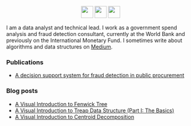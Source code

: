 <p align="center">
  <a href="https://linkedin.com/in/carpanese"><img src="https://cdn2.iconfinder.com/data/icons/black-white-social-media/32/linked_in_online_social_media-512.png" height="32px" width="32px"></href></a> 
  <a href="https://twitter.com/igorcarpanese"><img src="https://cdn2.iconfinder.com/data/icons/black-white-social-media/32/twitter_online_social_media-512.png" height="32px" width="32px"></href></a>
  <a href="https://medium.com/carpanese"><img src="https://cdn4.iconfinder.com/data/icons/black-white-social-media/32/social_media_logo_medium-512.png" height="32px" width="32px"></href></a>
</p>

I am a data analyst and technical lead. I work as a government spend analysis and fraud detection consultant, currently at the World Bank and previously on the International Monetary Fund. I sometimes write about algorithms and data structures on [Medium](https://medium.com/carpanese).

### Publications

* [A decision support system for fraud detection in public procurement](https://doi.org/10.1111/itor.12811)</sub>

### Blog posts

* [A Visual Introduction to Fenwick Tree](https://medium.com/carpanese/a-visual-introduction-to-fenwick-tree-89b82cac5b3c)
* [A Visual Introduction to Treap Data Structure (Part I: The Basics)](https://medium.com/carpanese/a-visual-introduction-to-treap-data-structure-part-1-6196d6cc12ee)
* [A Visual Introduction to Centroid Decomposition](https://medium.com/carpanese/an-illustrated-introduction-to-centroid-decomposition-8c1989d53308)

